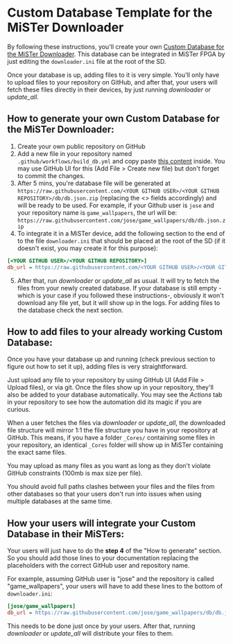 # Custom Database Template for the MiSTer Downloader

By following these instructions, you'll create your own [Custom Database for the MiSTer Downloader](https://github.com/MiSTer-devel/Downloader_MiSTer/blob/main/docs/custom-databases.md). This database can be integrated in MiSTer FPGA by just editing the `downloader.ini` file at the root of the SD.

Once your database is up, adding files to it is very simple. You'll only have to upload files to your repository on GitHub, and after that, your users will fetch these files directly in their devices, by just running *downloader* or *update_all*.

## How to generate your own Custom Database for the MiSTer Downloader:

1. Create your own public repository on GitHub
2. Add a new file in your repository named `.github/workflows/build_db.yml` and copy paste [this content](build_db.yml) inside. You may use GitHub UI for this (Add File > Create new file) but don't forget to commit the changes.
3. After 5 mins, you're database file will be generated at `https://raw.githubusercontent.com/<YOUR GITHUB USER>/<YOUR GITHUB REPOSITORY>/db/db.json.zip` (replacing the <> fields accordingly) and will be ready to be used. For example, if your Github user is `jose` and your repository name is `game_wallpapers`, the url will be: `https://raw.githubusercontent.com/jose/game_wallpapers/db/db.json.zip`
4. To integrate it in a MiSTer device, add the following section to the end of to the file `downloader.ini` that should be placed at the root of the SD (if it doesn't exist, you may create it for this purpose):
```ini
[<YOUR GITHUB USER>/<YOUR GITHUB REPOSITORY>]
db_url = https://raw.githubusercontent.com/<YOUR GITHUB USER>/<YOUR GITHUB REPOSITORY>/db/db.json.zip
```
5. After that, run *downloader* or *update_all* as usual. It will try to fetch the files from your newly created database. If your database is still empty -which is your case if you followed these instructions-, obviously it won't download any file yet, but it will show up in the logs. For adding files to the database check the next section.

## How to add files to your already working Custom Database:

Once you have your database up and running (check previous section to figure out how to set it up), adding files is very straightforward.

Just upload any file to your repository by using GitHub UI (Add File > Upload files), or via git. Once the files show up in your repository, they'll also be added to your database automatically. You may see the *Actions* tab in your repository to see how the automation did its magic if you are curious.

When a user fetches the files via *downloader* or *update_all*, the downloaded file structure will mirror 1:1 the file structure you have in your repository at GitHub. This means, if you have a folder `_Cores/` containing some files in your repository, an identical `_Cores` folder will show up in MiSTer containing the exact same files.

You may upload as many files as you want as long as they don't violate GitHub constraints (100mb is max size per file).

You should avoid full paths clashes between your files and the files from other databases so that your users don't run into issues when using multiple databases at the same time.

## How your users will integrate your Custom Database in their MiSTers:

Your users will just have to do the **step 4** of the "How to generate" section. So you should add those lines to your documentation replacing the placeholders with the correct GitHub user and repository name.

For example, assuming GitHub user is "jose" and the repository is called "game_wallpapers", your users will have to add these lines to the bottom of `downloader.ini`:

```ini
[jose/game_wallpapers]
db_url = https://raw.githubusercontent.com/jose/game_wallpapers/db/db.json.zip
```

This needs to be done just once by your users. After that, running *downloader* or *update_all* will distribute your files to them.
